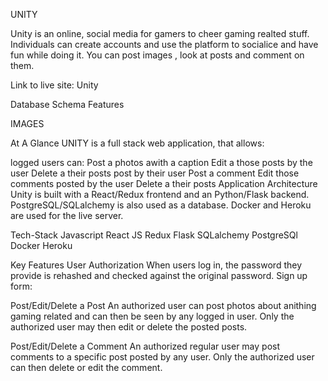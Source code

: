 UNITY

Unity is an online, social media for gamers to cheer gaming realted stuff. Individuals can create accounts and use the platform to socialice and have fun while doing it. You can post images , look at posts and comment on them.

Link to live site: Unity

Database Schema
Features


IMAGES

At A Glance
UNITY is a full stack web application, that allows:

logged users can:
Post a photos awith a caption
Edit a those posts by the user
Delete a their posts post by their user
Post a comment
Edit those comments posted by the user
Delete a their posts
Application Architecture
Unity is built with a React/Redux frontend and an Python/Flask backend. PostgreSQL/SQLalchemy is also used as a database. Docker and Heroku are used for the live server.

Tech-Stack
Javascript React JS Redux Flask SQLalchemy PostgreSQl Docker Heroku

Key Features
User Authorization
When users log in, the password they provide is rehashed and checked against the original password. Sign up form:




Post/Edit/Delete a Post
An authorized user can post photos about anithing gaming related and can then be seen by any logged in user. Only the authorized user may then edit or delete the posted posts.



Post/Edit/Delete a Comment
An authorized regular user may post comments to a specific post posted by any user. Only the authorized user can then delete or edit the comment.

